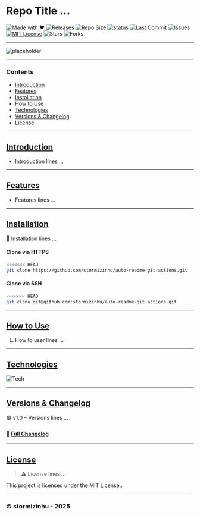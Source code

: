 # Repo Title ...
[![Made with ❤️](https://img.shields.io/badge/Made%20with-%E2%9D%A4-blue)](https://beacons.ai/stormizinhu) [![Releases](https://img.shields.io/github/v/release/stormizinhu/auto-readme-git-actions?label=Releases)](https://github.com/stormizinhu/auto-readme-git-actions/releases) ![Repo Size](https://img.shields.io/github/repo-size/stormizinhu/auto-readme-git-actions) ![status](https://img.shields.io/badge/status-WIP-orange) ![Last Commit](https://img.shields.io/github/last-commit/stormizinhu/auto-readme-git-actions) [![Issues](https://img.shields.io/github/issues/stormizinhu/auto-readme-git-actions?label=Issues)](https://github.com/stormizinhu/auto-readme-git-actions/issues) [![MIT License](https://img.shields.io/badge/license-MIT-brightgreen.svg)](LICENSE) ![Stars](https://img.shields.io/github/stars/stormizinhu/auto-readme-git-actions?style=social) ![Forks](https://img.shields.io/github/forks/stormizinhu/auto-readme-git-actions) 

<!-- Delete All comments before Push -->
<!-- Auto badges configured on auto-readme.yml workflow -->

---
<!-- Images -->
![placeholder](https://raw.githubusercontent.com/stormizinhu/auto-readme-git-actions/refs/heads/main/src/img/placeholder.png) 


---
<!-- Contens -->
### Contents
- [Introduction](#introduction)
- [Features](#features)
- [Installation](#installation)
- [How to Use](#how-to-use)
- [Technologies](#technologies)
- [Versions & Changelog](#versions--changelog)
- [License](#license)

---
<!-- Introduction -->
## [Introduction](#contents)  
- Introduction lines ...

---
<!-- Features -->
## [Features](#contents)
- Features lines ...

---
<!-- Installation -->
## [Installation](#contents)

📢 Installation lines ...

#### Clone via HTTPS
```bash
<<<<<<< HEAD
git clone https://github.com/stormizinhu/auto-readme-git-actions.git
```
#### Clone via SSH

```bash
<<<<<<< HEAD
git clone git@github.com:stormizinhu/auto-readme-git-actions.git
```
---
<!-- How to use -->
## [How to Use](#contents)

1. How to user lines ...

---
<!-- Technologies -->
## [Technologies](#contents)

![Tech](https://img.shields.io/badge/HTML-5-orange?logo=html5)

---
<!-- Versions & Changelog -->
## [Versions & Changelog](#contents)

🟢 v1.0 – Versions lines ...

#### 📄 [Full Changelog](./CHANGELOG.md)

---
<!-- License -->
## [License](#contents) 

> ⚠️ License lines ...

This project is licensed under the MIT License..

---
### © stormizinhu - 2025
